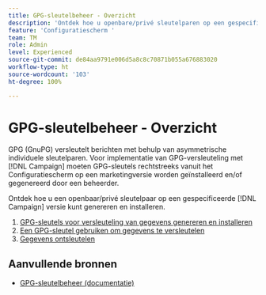 ```yaml
---
title: GPG-sleutelbeheer - Overzicht
description: 'Ontdek hoe u openbare/privé sleutelparen op een gespecificeerde [!DNL Campaign] versie kunt genereren en installeren. '
feature: 'Configuratiescherm '
team: TM
role: Admin
level: Experienced
source-git-commit: de84aa9791e006d5a8c8c70871b055a676883020
workflow-type: ht
source-wordcount: '103'
ht-degree: 100%

---
```


# GPG-sleutelbeheer - Overzicht

GPG (GnuPG) versleutelt berichten met behulp van asymmetrische individuele sleutelparen. Voor implementatie van GPG-versleuteling met [!DNL Campaign] moeten GPG-sleutels rechtstreeks vanuit het Configuratiescherm op een marketingversie worden geïnstalleerd en/of gegenereerd door een beheerder.

Ontdek hoe u een openbaar/privé sleutelpaar op een gespecificeerde [!DNL Campaign] versie kunt genereren en installeren.

1. [GPG-sleutels voor versleuteling van gegevens genereren en installeren](./generate-and-install-gpg-keys.md)
2. [Een GPG-sleutel gebruiken om gegevens te versleutelen](./use-a-gpg-key-to-encrypt-data.md)
3. [Gegevens ontsleutelen](./decrypt-data.md)

## Aanvullende bronnen

* [GPG-sleutelbeheer (documentatie)](https://experienceleague.adobe.com/docs/control-panel/using/instances-settings/gpg-keys-management.html?lang=nl)
